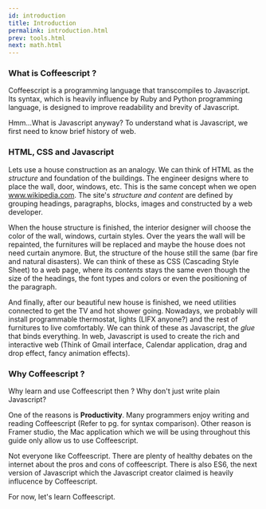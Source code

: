 ```yaml
---
id: introduction
title: Introduction
permalink: introduction.html
prev: tools.html
next: math.html
---
```


### What is Coffeescript ?

Coffeescript is a programming language that transcompiles to Javascript. Its
syntax, which is heavily influence by Ruby and Python programming language, is
designed to improve readability and brevity of Javascript.

Hmm...What is Javascript anyway? To understand what is Javascript, we first
need to know brief history of web.

### HTML, CSS and Javascript

Lets use a house construction as an analogy. We can think of HTML as the
*structure* and foundation of the buildings. The engineer designs where to
place the wall, door, windows, etc. This is the same concept when we open
www.wikipedia.com. The site's *structure and content* are defined by grouping
headings, paragraphs, blocks, images and constructed by a web developer.

When the house structure is finished, the interior designer will choose the
color of the wall, windows, curtain styles. Over the years the wall will be
repainted, the furnitures will be replaced and maybe the house does not need
curtain anymore. But, the structure of the house still the same (bar fire and
natural disasters). We can think of these as CSS (Cascading Style Sheet) to a
web page, where its *contents* stays the same even though the size of the
headings, the font types and colors or even the positioning of the paragraph.

And finally, after our beautiful new house is finished, we need utilities
connected to get the TV and hot shower going. Nowadays, we probably will
install programmable thermostat, lights (LIFX anyone?) and the rest of
furnitures to live comfortably. We can think of these as Javascript, the *glue*
that binds everything. In web, Javascript is used to create the rich and
interactive web (Think of Gmail interface, Calendar application,
drag and drop effect, fancy animation effects).

### Why Coffeescript ?

Why learn and use Coffeescript then ? Why don't just write plain Javascript? 

One of the reasons is **Productivity**. Many programmers enjoy writing and reading
Coffeescript (Refer to pg. for syntax comparison). Other reason is Framer
studio, the Mac application which we will be using throughout this guide only
allow us to use Coffeescript.

Not everyone like Coffeescript. There are plenty of healthy debates on the
internet about the pros and cons of coffeescript. There is also ES6, the next
version of Javascript which the Javascript creator claimed is heavily influcence
by Coffeescript.

For now, let's learn Coffeescript.
